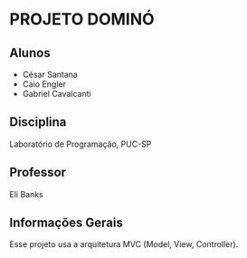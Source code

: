# PROJETO DOMINÓ

## Alunos

* César Santana 
* Caio Engler
* Gabriel Cavalcanti 

## Disciplina

Laboratório de Programação, PUC-SP

## Professor

Eli Banks

## Informações Gerais
 
Esse projeto usa a arquitetura MVC (Model, View, Controller).
